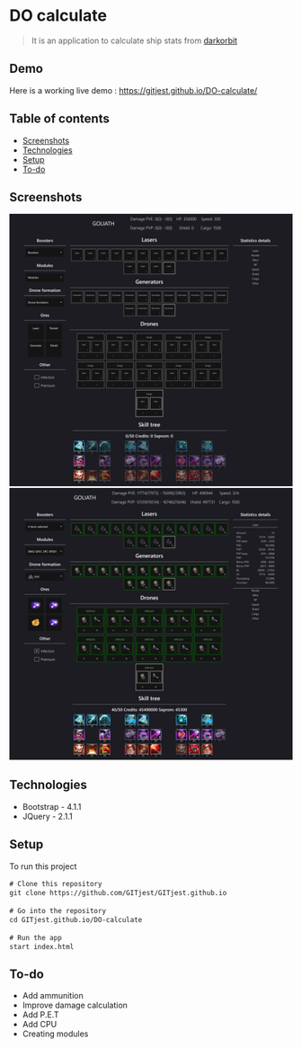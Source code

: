 # DO calculate
> It is an application to calculate ship stats from [darkorbit](https://int1.darkorbit.com/)

## Demo
Here is a working live demo : https://gitjest.github.io/DO-calculate/

## Table of contents
* [Screenshots](#screenshots)
* [Technologies](#technologies)
* [Setup](#setup)
* [To-do](#To-do)

## Screenshots
![Empty goliath](./img/empty-goliath.png)
![Example goliath](./img/example-goliath.png)

## Technologies
* Bootstrap - 4.1.1
* JQuery - 2.1.1

## Setup
To run this project
```
# Clone this repository
git clone https://github.com/GITjest/GITjest.github.io

# Go into the repository
cd GITjest.github.io/DO-calculate

# Run the app
start index.html
```

## To-do
* Add ammunition
* Improve damage calculation
* Add P.E.T
* Add CPU
* Creating modules
